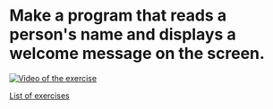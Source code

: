 # Make a program that reads a person's name and displays a welcome message on the screen.

[![Video of the exercise](https://img.youtube.com/vi/FNqdV5Zb_5Q/maxresdefault.jpg)](https://youtu.be/FNqdV5Zb_5Q)

[List of exercises](..)
